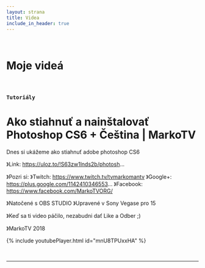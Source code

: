 ```yaml
---
layout: strana
title: Videa
include_in_header: true
---
```

<br>
<h1><strong><i class="fa-solid fa-video"></i> Moje videá</strong></h1>
<br>

### `Tutoriály`
# **Ako stiahnuť a nainštalovať Photoshop CS6 + Čeština | MarkoTV**
Dnes si ukážeme ako stiahnuť adobe photoshop CS6

》Link: https://uloz.to/!S63zw1lnds2b/photosh...

》Pozri si: 
》Twitch: https://www.twitch.tv/tvmarkomantv
》Google+:  https://plus.google.com/1142410346553...
》Facebook: https://www.facebook.com/MarkoTVORG/

》Natočené s OBS STUDIO
》Upravené v Sony Vegase pro 15


》Keď sa ti video páčilo, nezabudni dať Like a Odber ;)

》MarkoTV 2018

{% include youtubePlayer.html id="mnU8TPUxxHA" %}

<br>

________